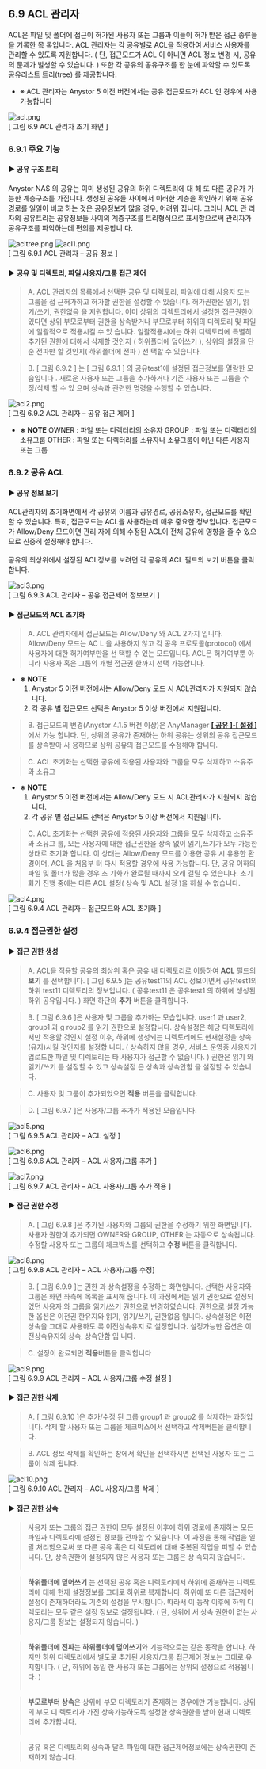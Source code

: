 ## 6.9 ACL 관리자

ACL은 파일 및 폴더에 접근이 허가된 사용자 또는 그룹과 이들이 허가 받은 접근 종류들을 기록한 목
록입니다. ACL 관리자는 각 공유별로 ACL을 적용하여 서비스 사용자를 관리할 수 있도록 지원합니다. (
단, 접근모드가 ACL 이 아니면 ACL 정보 변경 시, 공유의 문제가 발생할 수 있습니다. ) 또한 각 공유의
공유구조를 한 눈에 파악할 수 있도록 공유리스트 트리(tree) 를 제공합니다.

+	※ ACL 관리자는 Anystor 5 이전 버전에서는 공유 접근모드가 ACL 인 경우에 사용가능합니다

![acl.png](./images/acl.png)<br>
[ 그림 6.9 ACL 관리자 초기 화면 ]

### 6.9.1 주요 기능

#### ▶ 공유 구조 트리

Anystor NAS 의 공유는 이미 생성된 공유의 하위 디렉토리에 대
해 또 다른 공유가 가능한 계층구조를 가집니다. 생성된 공유들
사이에서 이러한 계층을 확인하기 위해 공유 경로를 일일이 비교
하는 것은 공유정보가 많을 경우, 어려워 집니다. 그러나 ACL 관
리자의 공유트리는 공유정보들 사이의 계층구조를 트리형식으로
표시함으로써 관리자가 공유구조를 파악하는데 편의를 제공합니
다.

![acltree.png](./images/acltree.png) ![acl1.png](./images/acl1.png)<br>
[ 그림 6.9.1 ACL 관리자 – 공유 정보 ]

#### ▶ 공유 및 디렉토리, 파일 사용자/그룹 접근 제어
>	A. ACL 관리자의 목록에서 선택한 공유 및 디렉토리, 파일에 대해 사용자 또는 그룹을 접
근허가하고 허가할 권한을 설정할 수 있습니다. 허가권한은 읽기, 읽기/쓰기, 권한없음
을 지원합니다. 이미 상위의 디렉토리에서 설정한 접근권한이 있다면 상위 부모로부터
권한을 상속받거나 부모로부터 하위의 디렉토리 및 파일에 일괄적으로 적용시킬 수 있
습니다. 일괄적용시에는 하위 디렉토리에 특별히 추가된 권한에 대해서 삭제할 것인지
( 하위폴더에 덮어쓰기 ), 상위의 설정을 단순 전파만 할 것인지( 하위폴더에 전파 ) 선
택할 수 있습니다.

>	B. [ 그림 6.9.2 ] 는 [ 그림 6.9.1 ] 의 공유test1에 설정된 접근정보를 열람한 모습입니다
. 새로운 사용자 또는 그룹을 추가하거나 기존 사용자 또는 그룹을 수정/삭제 할 수 있
으며 상속과 관련한 명령을 수행할 수 있습니다.

![acl2.png](./images/acl2.png)<br>
[ 그림 6.9.2 ACL 관리자 – 공유 접근 제어 ]

+	**※ NOTE**
	OWNER : 파일 또는 디렉터리의 소유자
	GROUP : 파일 또는 디렉터리의 소유그룹
	OTHER : 파일 또는 디렉터리를 소유자나 소유그룹이 아닌 다른 사용자 또는 그룹

### 6.9.2 공유 ACL

#### ▶ 공유 정보 보기

ACL관리자의 초기화면에서 각 공유의 이름과 공유경로, 공유소유자, 접근모드를 확인할 수 있습니다.
특히, 접근모드는 ACL을 사용하는데 매우 중요한 정보입니다. 접근모드가 Allow/Deny 모드이면 관리
자에 의해 수정된 ACL이 전체 공유에 영향을 줄 수 있으므로 신중히 설정해야 합니다.
<br><br>
공유의 최상위에서 설정된 ACL정보를 보려면 각 공유의 ACL 필드의 보기 버튼을 클릭합니다.

![acl3.png](./images/acl3.png)<br>
[ 그림 6.9.3 ACL 관리자 – 공유 접근제어 정보보기 ]

#### ▶ 접근모드와 ACL 초기화

>	A. ACL 관리자에서 접근모드는 Allow/Deny 와 ACL 2가지 입니다. Allow/Deny 모드는 AC
L 을 사용하지 않고 각 공유 프로토콜(protocol) 에서 사용자에 대한 허가여부만을 선
택할 수 있는 모드입니다. ACL은 허가여부뿐 아니라 사용자 혹은 그룹의 개별 접근권
한까지 선택 가능합니다.

+	**※ NOTE**
	1) Anystor 5 이전 버전에서는 Allow/Deny 모드 시 ACL관리자가 지원되지 않습니다.
	2) 각 공유 별 접근모드 선택은 Anystor 5 이상 버전에서 지원됩니다.

>	B. 접근모드의 변경(Anystor 4.1.5 버전 이상)은 AnyManager **[[ 공유 ]-[ 설정 ]](#62-공유-설정)** 에서 가능
합니다. 단, 상위의 공유가 존재하는 하위 공유는 상위의 공유 접근모드를 상속받아 사
용하므로 상위 공유의 접근모드를 수정해야 합니다.

>	C. ACL 초기화는 선택한 공유에 적용된 사용자와 그룹을 모두 삭제하고 소유주와 소유그

+	**※ NOTE**
	1) Anystor 5 이전 버전에서는 Allow/Deny 모드 시 ACL관리자가 지원되지 않습니다.
	2) 각 공유 별 접근모드 선택은 Anystor 5 이상 버전에서 지원됩니다.

>	C. ACL 초기화는 선택한 공유에 적용된 사용자와 그룹을 모두 삭제하고 소유주와 소유그
룹, 모든 사용자에 대한 접근권한을 상속 없이 읽기,쓰기가 모두 가능한 상태로 초기화
합니다. 이 상태는 Allow/Deny 모드를 이용한 공유 시 유용한 환경이며, ACL 을 처음부
터 다시 적용할 경우에 사용 가능합니다. 단, 공유 이하의 파일 및 폴더가 많을 경우 초
기화가 완료될 때까지 오래 걸릴 수 있습니다. 초기화가 진행 중에는 다른 ACL 설정(
상속 및 ACL 설정 )을 하실 수 없습니다.

![acl4.png](./images/acl4.png)<br>
[ 그림 6.9.4 ACL 관리자 – 접근모드와 ACL 초기화 ]

### 6.9.4 접근권한 설정

#### ▶ 접근 권한 생성

>	A. ACL을 적용할 공유의 최상위 혹은 공유 내 디렉토리로 이동하여 **ACL** 필드의 **보기** 를
선택합니다. [ 그림 6.9.5 ]는 공유test11의 ACL 정보이면서 공유test1의 하위 test11
디렉토리의 정보입니다. ( 공유test11 은 공유test1 의 하위에 생성된 하위 공유입니다.
) 화면 하단의 **추가** 버튼을 클릭합니다.

>	B. [ 그림 6.9.6 ]은 사용자 및 그룹을 추가하는 모습입니다. user1 과 user2, group1 과 g
roup2 를 읽기 권한으로 설정합니다. 상속설정은 해당 디렉토리에서만 적용할 것인지
설정 이후, 하위에 생성되는 디렉토리에도 현재설정을 상속(유지)시킬 것인지를 설정합
니다. ( 상속하지 않을 경우, 서비스 운영중 사용자가 업로드한 파일 및 디렉토리는 타
사용자가 접근할 수 없습니다. ) 권한은 읽기 와 읽기/쓰기 를 설정할 수 있고 상속설정
은 상속과 상속안함 을 설정할 수 있습니다.

>	C. 사용자 및 그룹이 추가되었으면 **적용** 버튼을 클릭합니다.

>	D. [ 그림 6.9.7 ]은 사용자/그룹 추가가 적용된 모습입니다.

![acl5.png](./images/acl5.png)<br>
[ 그림 6.9.5 ACL 관리자 – ACL 설정 ]

![acl6.png](./images/acl6.png)<br>
[ 그림 6.9.6 ACL 관리자 – ACL 사용자/그룹 추가 ]

![acl7.png](./images/acl7.png)<br>
[ 그림 6.9.7 ACL 관리자 – ACL 사용자/그룹 추가 적용 ]

#### ▶ 접근 권한 수정

>	A. [ 그림 6.9.8 ]은 추가된 사용자와 그룹의 권한을 수정하기 위한 화면입니다. 사용자
권한이 추가되면 OWNER와 GROUP, OTHER 는 자동으로 상속됩니다. 수정할 사용자
또는 그룹의 체크박스를 선택하고 **수정** 버튼을 클릭합니다.

![acl8.png](./images/acl8.png)<br>
[ 그림 6.9.8 ACL 관리자 – ACL 사용자/그룹 수정]

>	B. [ 그림 6.9.9 ]는 권한 과 상속설정을 수정하는 화면입니다. 선택한 사용자와 그룹은
화면 좌측에 목록을 표시해 줍니다. 이 과정에서는 읽기 권한으로 설정되었던 사용자
와 그룹을 읽기/쓰기 권한으로 변경하였습니다. 권한으로 설정 가능한 옵션은 이전권
한유지와 읽기, 읽기/쓰기, 권한없음 입니다. 상속설정은 이전 상속을 그대로 사용하도
록 이전상속유지 로 설정합니다. 설정가능한 옵션은 이전상속유지와 상속, 상속안함 입
니다.

>	C. 설정이 완료되면 **적용**버튼을 클릭합니다

![acl9.png](./images/acl9.png)<br>
[ 그림 6.9.9 ACL 관리자 – ACL 사용자/그룹 수정 설정 ]

#### ▶ 접근 권한 삭제

>	A. [ 그림 6.9.10 ]은 추가/수정 된 그룹 group1 과 group2 를 삭제하는 과정입니다. 삭제
할 사용자 또는 그룹을 체크박스에서 선택하고 삭제버튼을 클릭합니다.

>	B. ACL 정보 삭제를 확인하는 창에서 확인을 선택하시면 선택된 사용자 또는 그룹이 삭제
됩니다.

![acl10.png](./images/acl10.png)<br>
[ 그림 6.9.10 ACL 관리자 – ACL 사용자/그룹 삭제 ]

#### ▶ 접근 권한 상속

>	사용자 또는 그룹의 접근 권한이 모두 설정된 이후에 하위 경로에 존재하는 모든 파일과 디렉토리에
설정된 정보를 전파할 수 있습니다. 이 과정을 통해 작업을 일괄 처리함으로써 또 다른 공유 혹은 디
렉토리에 대해 중복된 작업을 피할 수 있습니다. 단, 상속권한이 설정되지 않은 사용자 또는 그룹은 상
속되지 않습니다. <br><br>

>	**하위폴더에 덮어쓰기** 는 선택된 공유 혹은 디렉토리에서 하위에 존재하는 디렉토리에 대해 현재
설정정보를 그대로 하위로 복제합니다. 하위에 또 다른 접근제어 설정이 존재하더라도 기존의 설정을
무시합니다. 따라서 이 동작 이후에 하위 디렉토리는 모두 같은 설정 정보로 설정됩니다. ( 단, 상위에
서 상속 권한이 없는 사용자/그룹 정보는 설정되지 않습니다. ) <br><br>

>	**하위폴더에 전파**는 **하위폴더에 덮어쓰기**와 기능적으로는 같은 동작을 합니다. 하지만
하위 디렉토리에서 별도로 추가된 사용자/그룹 접근제어 정보는 그대로 유지합니다. ( 단, 하위에 동일
한 사용자 또는 그룹에는 상위의 설정으로 적용됩니다. ) <br><br>

>	**부모로부터 상속**은 상위에 부모 디렉토리가 존재하는 경우에만 가능합니다. 상위의 부모 디
렉토리가 가진 상속가능하도록 설정한 상속권한을 받아 현재 디렉토리에 추가합니다.<br><br>

>	공유 혹은 디렉토리의 상속과 달리 파일에 대한 접근제어정보에는 상속권한이 존재하지 않습니다.


<br>